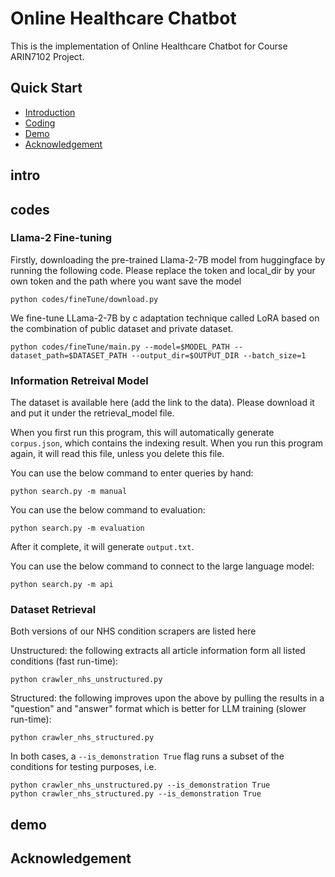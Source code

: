 # Online Healthcare Chatbot

 This is the implementation of Online Healthcare Chatbot for Course ARIN7102 Project.

 ## Quick Start

- [Introduction](#intro)
- [Coding](#codes)
- [Demo](#demo)
- [Acknowledgement](#Acknowledgement)
  

## intro

## codes
### Llama-2 Fine-tuning

Firstly, downloading the pre-trained Llama-2-7B model from huggingface by running the following code. Please replace the token and local_dir by your own token and the path where you want save the model
```
python codes/fineTune/download.py
```


We fine-tune LLama-2-7B by c adaptation technique called LoRA based on the combination of public dataset and private dataset. 

```
python codes/fineTune/main.py --model=$MODEL_PATH --dataset_path=$DATASET_PATH --output_dir=$OUTPUT_DIR --batch_size=1
```

### Information Retreival Model

The dataset is available here (add the link to the data). Please download it and put it under the retrieval_model file.

When you first run this program, this will automatically generate ```corpus.json```, which contains the indexing result. When you run this program again, it will read this file, unless you delete this file.

You can use the below command to enter queries by hand:

```shell
python search.py -m manual
```

You can use the below command to evaluation:

```shell
python search.py -m evaluation
```

After it complete, it will generate ```output.txt```.

You can use the below command to connect to the large language model:

```shell
python search.py -m api
```

### Dataset Retrieval
Both versions of our NHS condition scrapers are listed here

Unstructured: the following extracts all article information form all listed conditions (fast run-time):
```shell
python crawler_nhs_unstructured.py
```

Structured: the following improves upon the above by pulling the results in a "question" and "answer" format which is better for LLM training (slower run-time):
```shell
python crawler_nhs_structured.py
```

In both cases, a ```--is_demonstration True``` flag runs a subset of the conditions for testing purposes, i.e.

```shell
python crawler_nhs_unstructured.py --is_demonstration True
python crawler_nhs_structured.py --is_demonstration True
```


## demo

## Acknowledgement

